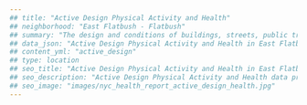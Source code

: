 ```yaml
---
## title: "Active Design Physical Activity and Health"
## neighborhood: "East Flatbush - Flatbush"
## summary: "The design and conditions of buildings, streets, public transportation and parks influence physical activity, use of active transportation and other healthy behavior. A neighborhood's features can also impact the safety of its residents."
## data_json: "Active Design Physical Activity and Health in East Flatbush - Flatbush"
## content_yml: "active_design"
## type: location
## seo_title: "Active Design Physical Activity and Health in East Flatbush - Flatbush"
## seo_description: "Active Design Physical Activity and Health data profile for the East Flatbush - Flatbush neighborhood of NYC."
## seo_image: "images/nyc_health_report_active_design_health.jpg"
---
```

